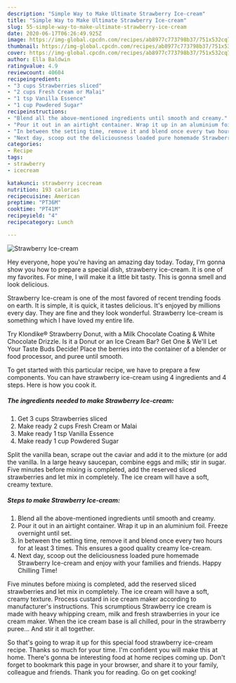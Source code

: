 ```yaml
---
description: "Simple Way to Make Ultimate Strawberry Ice-cream"
title: "Simple Way to Make Ultimate Strawberry Ice-cream"
slug: 55-simple-way-to-make-ultimate-strawberry-ice-cream
date: 2020-06-17T06:26:49.925Z
image: https://img-global.cpcdn.com/recipes/ab8977c773798b37/751x532cq70/strawberry-ice-cream-recipe-main-photo.jpg
thumbnail: https://img-global.cpcdn.com/recipes/ab8977c773798b37/751x532cq70/strawberry-ice-cream-recipe-main-photo.jpg
cover: https://img-global.cpcdn.com/recipes/ab8977c773798b37/751x532cq70/strawberry-ice-cream-recipe-main-photo.jpg
author: Ella Baldwin
ratingvalue: 4.9
reviewcount: 40604
recipeingredient:
- "3 cups Strawberries sliced"
- "2 cups Fresh Cream or Malai"
- "1 tsp Vanilla Essence"
- "1 cup Powdered Sugar"
recipeinstructions:
- "Blend all the above-mentioned ingredients until smooth and creamy."
- "Pour it out in an airtight container. Wrap it up in an aluminium foil. Freeze overnight until set."
- "In between the setting time, remove it and blend once every two hours for at least 3 times. This ensures a good quality creamy Ice-cream."
- "Next day, scoop out the deliciousness loaded pure homemade Strawberry Ice-cream and enjoy with your families and friends. Happy Chilling Time!"
categories:
- Recipe
tags:
- strawberry
- icecream

katakunci: strawberry icecream 
nutrition: 193 calories
recipecuisine: American
preptime: "PT36M"
cooktime: "PT41M"
recipeyield: "4"
recipecategory: Lunch

---
```



![Strawberry Ice-cream](https://img-global.cpcdn.com/recipes/ab8977c773798b37/751x532cq70/strawberry-ice-cream-recipe-main-photo.jpg)

Hey everyone, hope you're having an amazing day today. Today, I'm gonna show you how to prepare a special dish, strawberry ice-cream. It is one of my favorites. For mine, I will make it a little bit tasty. This is gonna smell and look delicious.

Strawberry Ice-cream is one of the most favored of recent trending foods on earth. It is simple, it is quick, it tastes delicious. It's enjoyed by millions every day. They are fine and they look wonderful. Strawberry Ice-cream is something which I have loved my entire life.

Try Klondike® Strawberry Donut, with a Milk Chocolate Coating &amp; White Chocolate Drizzle. Is it a Donut or an Ice Cream Bar? Get One &amp; We&#39;ll Let Your Taste Buds Decide! Place the berries into the container of a blender or food processor, and puree until smooth.


To get started with this particular recipe, we have to prepare a few components. You can have strawberry ice-cream using 4 ingredients and 4 steps. Here is how you cook it.

<!--inarticleads1-->

##### The ingredients needed to make Strawberry Ice-cream:

1. Get 3 cups Strawberries sliced
1. Make ready 2 cups Fresh Cream or Malai
1. Make ready 1 tsp Vanilla Essence
1. Make ready 1 cup Powdered Sugar


Split the vanilla bean, scrape out the caviar and add it to the mixture (or add the vanilla. In a large heavy saucepan, combine eggs and milk; stir in sugar. Five minutes before mixing is completed, add the reserved sliced strawberries and let mix in completely. The ice cream will have a soft, creamy texture. 

<!--inarticleads2-->

##### Steps to make Strawberry Ice-cream:

1. Blend all the above-mentioned ingredients until smooth and creamy.
1. Pour it out in an airtight container. Wrap it up in an aluminium foil. Freeze overnight until set.
1. In between the setting time, remove it and blend once every two hours for at least 3 times. This ensures a good quality creamy Ice-cream.
1. Next day, scoop out the deliciousness loaded pure homemade Strawberry Ice-cream and enjoy with your families and friends. Happy Chilling Time!


Five minutes before mixing is completed, add the reserved sliced strawberries and let mix in completely. The ice cream will have a soft, creamy texture. Process custard in ice cream maker according to manufacturer&#39;s instructions. This scrumptious Strawberry ice cream is made with heavy whipping cream, milk and fresh strawberries in your ice cream maker. When the ice cream base is all chilled, pour in the strawberry puree… And stir it all together. 

So that's going to wrap it up for this special food strawberry ice-cream recipe. Thanks so much for your time. I'm confident you will make this at home. There's gonna be interesting food at home recipes coming up. Don't forget to bookmark this page in your browser, and share it to your family, colleague and friends. Thank you for reading. Go on get cooking!
